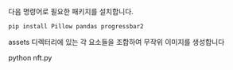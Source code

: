 다음 명령어로 필요한 패키지를 설치합니다.

```pip install Pillow pandas progressbar2```

assets 디렉터리에 있는 각 요소들을 조합하여 무작위 이미지를 생성합니다

python nft.py
